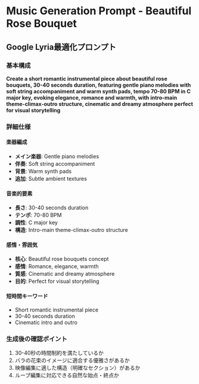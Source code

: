 # Music Generation Prompt - Beautiful Rose Bouquet

## Google Lyria最適化プロンプト

### 基本構成
**Create a short romantic instrumental piece about beautiful rose bouquets, 30-40 seconds duration, featuring gentle piano melodies with soft string accompaniment and warm synth pads, tempo 70-80 BPM in C major key, evoking elegance, romance and warmth, with intro-main theme-climax-outro structure, cinematic and dreamy atmosphere perfect for visual storytelling**

### 詳細仕様

#### 楽器編成
- **メイン楽器**: Gentle piano melodies
- **伴奏**: Soft string accompaniment  
- **背景**: Warm synth pads
- **追加**: Subtle ambient textures

#### 音楽的要素
- **長さ**: 30-40 seconds duration
- **テンポ**: 70-80 BPM
- **調性**: C major key
- **構造**: Intro-main theme-climax-outro structure

#### 感情・雰囲気
- **核心**: Beautiful rose bouquets concept
- **感情**: Romance, elegance, warmth
- **質感**: Cinematic and dreamy atmosphere
- **目的**: Perfect for visual storytelling

#### 短時間キーワード
- Short romantic instrumental piece
- 30-40 seconds duration
- Cinematic intro and outro

### 生成後の確認ポイント
1. 30-40秒の時間制約を満たしているか
2. バラの花束のイメージに適合する優雅さがあるか  
3. 映像編集に適した構造（明確なセクション）があるか
4. ループ編集に対応できる自然な始点・終点か